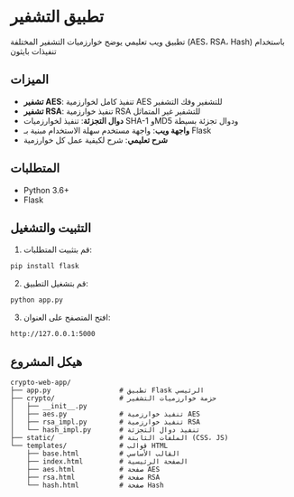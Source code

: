 # تطبيق التشفير

تطبيق ويب تعليمي يوضح خوارزميات التشفير المختلفة (AES، RSA، Hash) باستخدام تنفيذات بايثون 

## الميزات

- **تشفير AES**: تنفيذ كامل لخوارزمية AES للتشفير وفك التشفير
- **تشفير RSA**: تنفيذ خوارزمية RSA للتشفير غير المتماثل
- **دوال التجزئة**: تنفيذ لخوارزميات SHA-1 وMD5 ودوال تجزئة بسيطة
- **واجهة ويب**: واجهة مستخدم سهلة الاستخدام مبنية بـ Flask
- **شرح تعليمي**: شرح لكيفية عمل كل خوارزمية

## المتطلبات

- Python 3.6+
- Flask

## التثبيت والتشغيل

1. قم بتثبيت المتطلبات:
```bash
pip install flask
```

2. قم بتشغيل التطبيق:
```bash
python app.py
```

3. افتح المتصفح على العنوان:
```
http://127.0.0.1:5000
```

## هيكل المشروع

```
crypto-web-app/
├── app.py                 # تطبيق Flask الرئيسي
├── crypto/                # حزمة خوارزميات التشفير
│   ├── __init__.py
│   ├── aes.py             # تنفيذ خوارزمية AES
│   ├── rsa_impl.py        # تنفيذ خوارزمية RSA
│   └── hash_impl.py       # تنفيذ دوال التجزئة
├── static/                # الملفات الثابتة (CSS، JS)
└── templates/             # قوالب HTML
    ├── base.html          # القالب الأساسي
    ├── index.html         # الصفحة الرئيسية
    ├── aes.html           # صفحة AES
    ├── rsa.html           # صفحة RSA
    └── hash.html          # صفحة Hash
```
